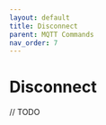 ```yaml
---
layout: default
title: Disconnect
parent: MQTT Commands
nav_order: 7
---
```


# Disconnect

// TODO
